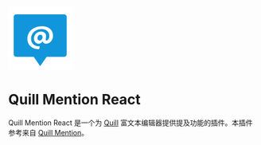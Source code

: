![Quill Mention](./accets/ico.svg 'Quill Mention')

# Quill Mention React

Quill Mention React 是一个为 [Quill](https://quilljs.com/) 富文本编辑器提供提及功能的插件。本插件参考来自 [Quill Mention](https://github.com/quill-mention/quill-mention/tree/master)。

